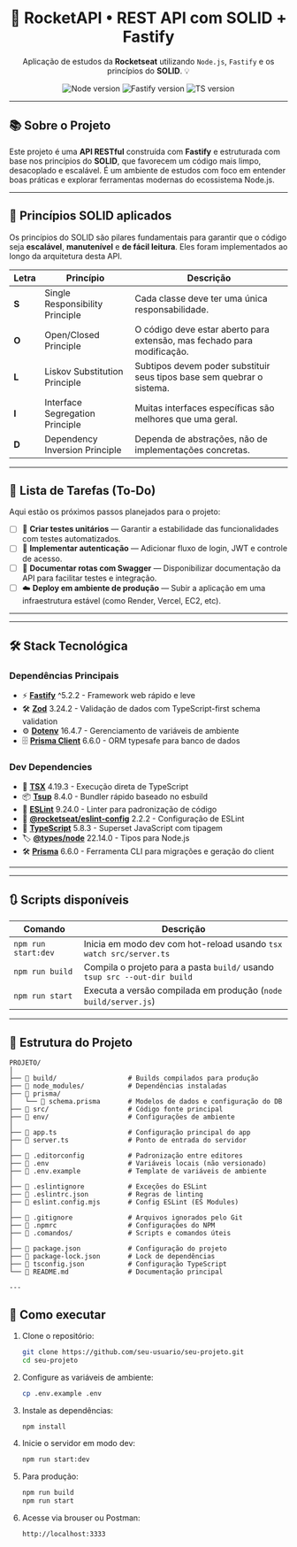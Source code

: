 <h1 align="center">
  🚀 RocketAPI • REST API com SOLID + Fastify
</h1>

<p align="center">
  Aplicação de estudos da <strong>Rocketseat</strong> utilizando <code>Node.js</code>, <code>Fastify</code> e os princípios do <strong>SOLID</strong>. 💡
</p>

<p align="center">
  <img src="https://img.shields.io/badge/node-v23.0.0-brightgreen" alt="Node version" />
  <img src="https://img.shields.io/badge/Fastify-%5E5.2.2-blue" alt="Fastify version" />
  <img src="https://img.shields.io/badge/TypeScript-%5E5.8.3-blueviolet" alt="TS version" />
</p>

---

## 📚 Sobre o Projeto

Este projeto é uma **API RESTful** construída com **Fastify** e estruturada com base nos princípios do **SOLID**, que favorecem um código mais limpo, desacoplado e escalável. É um ambiente de estudos com foco em entender boas práticas e explorar ferramentas modernas do ecossistema Node.js.

---

## 🧠 Princípios SOLID aplicados

Os princípios do SOLID são pilares fundamentais para garantir que o código seja **escalável**, **manutenível** e **de fácil leitura**. Eles foram implementados ao longo da arquitetura desta API.

| Letra | Princípio                         | Descrição                                                                 |
|-------|-----------------------------------|---------------------------------------------------------------------------|
| **S** | Single Responsibility Principle   | Cada classe deve ter uma única responsabilidade.                         |
| **O** | Open/Closed Principle             | O código deve estar aberto para extensão, mas fechado para modificação. |
| **L** | Liskov Substitution Principle     | Subtipos devem poder substituir seus tipos base sem quebrar o sistema.  |
| **I** | Interface Segregation Principle   | Muitas interfaces específicas são melhores que uma geral.               |
| **D** | Dependency Inversion Principle    | Dependa de abstrações, não de implementações concretas.                |

---

## 📌 Lista de Tarefas (To-Do)

Aqui estão os próximos passos planejados para o projeto:

- [ ] 🧪 **Criar testes unitários** — Garantir a estabilidade das funcionalidades com testes automatizados.
- [ ] 🔐 **Implementar autenticação** — Adicionar fluxo de login, JWT e controle de acesso.
- [ ] 📄 **Documentar rotas com Swagger** — Disponibilizar documentação da API para facilitar testes e integração.
- [ ] ☁️ **Deploy em ambiente de produção** — Subir a aplicação em uma infraestrutura estável (como Render, Vercel, EC2, etc).

---


---
## 🛠️ Stack Tecnológica

### Dependências Principais
- ⚡ **[Fastify](https://www.fastify.io/)** ^5.2.2 - Framework web rápido e leve
- 🛠️ **[Zod](https://zod.dev/)** 3.24.2 - Validação de dados com TypeScript-first schema validation
- ⚙️ **[Dotenv](https://github.com/motdotla/dotenv)** 16.4.7 - Gerenciamento de variáveis de ambiente
- 🗄️ **[Prisma Client](https://www.prisma.io/)** 6.6.0 - ORM typesafe para banco de dados

### Dev Dependencies
- 🔁 **[TSX](https://github.com/esbuild-kit/tsx)** 4.19.3 - Execução direta de TypeScript
- 📦 **[Tsup](https://tsup.egoist.dev/)** 8.4.0 - Bundler rápido baseado no esbuild
- 🧹 **[ESLint](https://eslint.org/)** 9.24.0 - Linter para padronização de código
- 🎨 **[@rocketseat/eslint-config](https://github.com/Rocketseat/eslint-config-rocketseat)** 2.2.2 - Configuração de ESLint
- 📝 **[TypeScript](https://www.typescriptlang.org/)** 5.8.3 - Superset JavaScript com tipagem
- 🏷️ **[@types/node](https://www.npmjs.com/package/@types/node)** 22.14.0 - Tipos para Node.js
- 🛠️ **[Prisma](https://www.prisma.io/)** 6.6.0 - Ferramenta CLI para migrações e geração do client

<!-- 
## 🛠️ Tecnologias & Ferramentas

- ⚡ **[Fastify](https://www.fastify.io/)** — Framework web rápido e leve para Node.js.
- 🧠 **[SOLID](https://en.wikipedia.org/wiki/SOLID)** — Conjunto de princípios para arquitetura de software orientado a objetos.
- 🛠️ **[TypeScript](https://www.typescriptlang.org/)** — Superset do JavaScript que adiciona tipagem estática.
- 🔁 **[TSX](https://github.com/esbuild-kit/tsx)** — Executa arquivos TypeScript direto, sem necessidade de transpilar.
- 📦 **[Tsup](https://tsup.egoist.dev/)** — Empacotador rápido baseado no esbuild, usado para build da aplicação. -->

---


---

## 🔃 Scripts disponíveis

| Comando             | Descrição                                                                 |
|---------------------|---------------------------------------------------------------------------|
| `npm run start:dev` | Inicia em modo dev com hot-reload usando `tsx watch src/server.ts`       |
| `npm run build`     | Compila o projeto para a pasta `build/` usando `tsup src --out-dir build`|
| `npm run start`     | Executa a versão compilada em produção (`node build/server.js`)           |

---

## 📂 Estrutura do Projeto

```text
PROJETO/
│
├── 📁 build/                  # Builds compilados para produção
├── 📁 node_modules/           # Dependências instaladas
├── 📁 prisma/                 
│   └── 📄 schema.prisma       # Modelos de dados e configuração do DB
├── 📁 src/                    # Código fonte principal
├── 📁 env/                    # Configurações de ambiente
│
├── 📄 app.ts                  # Configuração principal do app
├── 📄 server.ts               # Ponto de entrada do servidor
│
├── 📄 .editorconfig           # Padronização entre editores
├── 📄 .env                    # Variáveis locais (não versionado)
├── 📄 .env.example            # Template de variáveis de ambiente
│
├── 📄 .eslintignore           # Exceções do ESLint
├── 📄 .eslintrc.json          # Regras de linting
├── 📄 eslint.config.mjs       # Config ESLint (ES Modules)
│
├── 📄 .gitignore              # Arquivos ignorados pelo Git
├── 📄 .npmrc                  # Configurações do NPM
├── 📁 .comandos/              # Scripts e comandos úteis
│
├── 📄 package.json            # Configuração do projeto
├── 📄 package-lock.json       # Lock de dependências
├── 📄 tsconfig.json           # Configuração TypeScript
└── 📄 README.md               # Documentação principal

---
```
## 🚀 Como executar

1. Clone o repositório:
   ```bash
   git clone https://github.com/seu-usuario/seu-projeto.git
   cd seu-projeto

2. Configure as variáveis de ambiente:
   ```bash
   cp .env.example .env
   
3. Instale as dependências:
   ```bash
   npm install

4. Inicie o servidor em modo dev:
    ```bash
   npm run start:dev

5. Para produção:
   ```bash
   npm run build
   npm run start
   
6. Acesse via brouser ou Postman: 
   ```bash
   http://localhost:3333



